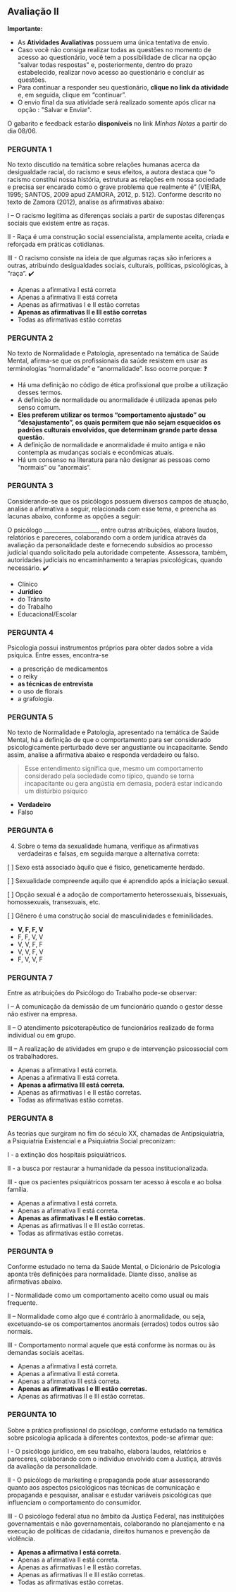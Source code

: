 ## Avaliação II

**Importante:**

- As **Atividades Avaliativas** possuem uma única tentativa de envio.
- Caso você não consiga realizar todas as questões no momento de acesso ao questionário, você tem a possibilidade de clicar na opção "salvar todas respostas" e, posteriormente, dentro do prazo estabelecido, realizar novo acesso ao questionário e concluir as questões.
- Para continuar a responder seu questionário, **clique no link da atividade** e, em seguida, clique em “continuar”.
- O envio final da sua atividade será realizado somente após clicar na opção : "Salvar e Enviar".

O gabarito e feedback estarão **disponíveis** no link *Minhas Notas* a partir do dia 08/06.

### PERGUNTA 1

No texto discutido na temática sobre relações humanas acerca da desigualdade racial, do racismo e seus efeitos, a autora destaca que “o racismo constitui nossa história, estrutura as relações em nossa sociedade e precisa ser encarado como o grave problema que realmente é” (VIEIRA, 1995; SANTOS, 2009 apud ZAMORA, 2012, p. 512). Conforme descrito no texto de Zamora (2012), analise as afirmativas abaixo:

I – O racismo legitima as diferenças sociais a partir de supostas diferenças sociais que existem entre as raças.

II - Raça é uma construção social essencialista, amplamente aceita, criada e reforçada em práticas cotidianas.

III - O racismo consiste na ideia de que algumas raças são inferiores a outras, atribuindo desigualdades sociais, culturais, políticas, psicológicas, à “raça”. :heavy_check_mark:

- Apenas a afirmativa I está correta
- Apenas a afirmativa II está correta
- Apenas as afirmativas I e II estão corretas
- **Apenas as afirmativas II e III estão corretas** 
- Todas as afirmativas estão corretas

### PERGUNTA 2

No texto de Normalidade e Patologia, apresentado na temática de Saúde Mental, afirma-se que os profissionais da saúde resistem em usar as terminologias “normalidade” e “anormalidade”. Isso ocorre porque: :question:

- Há uma definição no código de ética profissional que proíbe a utilização desses termos.
- A definição de normalidade ou anormalidade é utilizada apenas pelo senso comum.
- **Eles preferem utilizar os termos “comportamento ajustado” ou “desajustamento”, os quais permitem que não sejam esquecidos os padrões culturais envolvidos, que determinam grande parte dessa questão.** 
- A definição de normalidade e anormalidade é muito antiga e não contempla as mudanças sociais e econômicas atuais.
- Há um consenso na literatura para não designar as pessoas como “normais” ou “anormais”.

### PERGUNTA 3

Considerando-se que os psicólogos possuem diversos campos de atuação, analise a afirmativa a seguir, relacionada com esse tema, e preencha as lacunas abaixo, conforme as opções a seguir:

O psicólogo ___________________, entre outras atribuições, elabora laudos, relatórios e pareceres, colaborando com a ordem jurídica através da avaliação da personalidade deste e fornecendo subsídios ao processo judicial quando solicitado pela autoridade competente. Assessora, também, autoridades judiciais no encaminhamento a terapias psicológicas, quando necessário. :heavy_check_mark:

- Clínico
- **Jurídico**
- do Trânsito
- do Trabalho
- Educacional/Escolar

### PERGUNTA 4

Psicologia possui instrumentos próprios para obter dados sobre a vida psíquica. Entre esses, encontra-se

- a prescrição de medicamentos
- o reiky
- **as técnicas de entrevista**
- o uso de florais
- a grafologia.

### PERGUNTA 5

No texto de Normalidade e Patologia, apresentado na temática de Saúde Mental, há a definição de que o comportamento para ser considerado psicologicamente perturbado deve ser angustiante ou incapacitante. Sendo assim, analise a afirmativa abaixo e responda verdadeiro ou falso.

> Esse entendimento significa que, mesmo um comportamento considerado pela sociedade como típico, quando se torna incapacitante ou gera angústia em demasia, poderá estar indicando um distúrbio psíquico

- **Verdadeiro**
- Falso

### PERGUNTA 6

4. Sobre o tema da sexualidade humana, verifique as afirmativas verdadeiras e falsas, em seguida marque a alternativa correta:

[   ] Sexo está associado àquilo que é físico, geneticamente herdado.

[   ] Sexualidade compreende aquilo que é aprendido após a iniciação sexual.

[   ] Opção sexual é a adoção de comportamento heterossexuais, bissexuais, homossexuais, transexuais, etc.

[   ] Gênero é uma construção social de masculinidades e feminilidades.

- **V, F, F, V**
- F, F, V, V
- V, V, F, F
- V, V, F, V
- F, V, V, F

### PERGUNTA 7

Entre as atribuições do Psicólogo do Trabalho pode-se observar:

I – A comunicação da demissão de um funcionário quando o gestor desse não estiver na empresa.

II – O atendimento psicoterapêutico de funcionários realizado de forma individual ou em grupo.

III – A realização de atividades em grupo e de intervenção psicossocial com os trabalhadores.

- Apenas a afirmativa I está correta.
- Apenas a afirmativa II está correta.
- **Apenas a afirmativa III está correta.**
- Apenas as afirmativas I e II estão corretas.
- Todas as afirmativas estão corretas.

### PERGUNTA 8

As teorias que surgiram no fim do século XX, chamadas de Antipsiquiatria, a Psiquiatria Existencial e a Psiquiatria Social preconizam:

I - a extinção dos hospitais psiquiátricos.

II -  a busca por restaurar a humanidade da pessoa institucionalizada.

III - que os pacientes psiquiátricos possam ter acesso à escola e ao bolsa família.

- Apenas a afirmativa I está correta.
- Apenas a afirmativa II está correta.
- **Apenas as afirmativas I e II estão corretas.**
- Apenas as afirmativas II e III estão corretas.
- Todas as afirmativas estão corretas.

### PERGUNTA 9

Conforme estudado no tema da Saúde Mental, o Dicionário de Psicologia aponta três definições para normalidade. Diante disso, analise as afirmativas abaixo.

I - Normalidade como um comportamento aceito como usual ou mais frequente. 

II – Normalidade como algo que é contrário à anormalidade, ou seja, excetuando-se os comportamentos anormais (errados) todos outros são normais.

III - Comportamento normal aquele que está conforme às normas ou às demandas sociais aceitas.

- Apenas a afirmativa I está correta.
- Apenas a afirmativa II está correta.
- Apenas a afirmativa III está correta.
- **Apenas as afirmativas I e III estão corretas.**
- Apenas as afirmativas II e III estão corretas.

### PERGUNTA 10

Sobre a prática profissional do psicólogo, conforme estudado na temática sobre psicologia aplicada à diferentes contextos, pode-se afirmar que:

I - O psicólogo jurídico, em seu trabalho, elabora laudos, relatórios e pareceres, colaborando com o indivíduo envolvido com a Justiça, através da avaliação da personalidade.

II - O psicólogo de marketing e propaganda pode atuar assessorando quanto aos aspectos psicológicos nas técnicas de comunicação e propaganda e pesquisar, analisar e estudar variáveis psicológicas que influenciam o comportamento do consumidor.

III - O psicólogo federal atua no âmbito da Justiça Federal, nas instituições governamentais e não governamentais, colaborando no planejamento e na execução de políticas de cidadania, direitos humanos e prevenção da violência.

- **Apenas a afirmativa I está correta.**
- Apenas a afirmativa II está correta.
- Apenas as afirmativas I e II estão corretas.
- Apenas as afirmativas II e III estão corretas.
- Todas as afirmativas estão corretas.